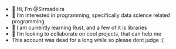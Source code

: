 - 👋 Hi, I’m @Sirmadeira
- 👀 I’m interested in programming, specifically data science related programming
- 🌱 I am currently learning Rust, and a few of it is libraries
- 💞️ I’m looking to collaborate on cool projects, that can help me
- This account was dead for a long while so please dont judge :(
<!---
Sirmadeira/Sirmadeira is a ✨ special ✨ repository because its `README.md` (this file) appears on your GitHub profile.
You can click the Preview link to take a look at your changes.
--->
